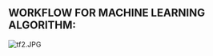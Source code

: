 ## WORKFLOW FOR MACHINE LEARNING ALGORITHM:

<img src="https://i.ibb.co/ydww8bM/tf2.jpg" alt="tf2.JPG" />
